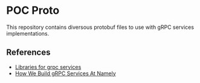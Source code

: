# POC Proto

This repository contains diversous protobuf files to use with gRPC services implementations.

## References

- [Libraries for grpc services](https://www.bugsnag.com/blog/libraries-for-grpc-services)
- [How We Build gRPC Services At Namely](https://medium.com/namely-labs/how-we-build-grpc-services-at-namely-52a3ae9e7c35)
